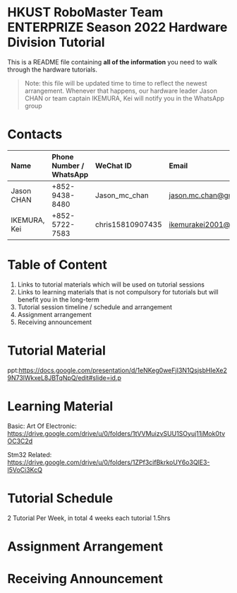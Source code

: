 # HKUST RoboMaster Team ENTERPRIZE Season 2022 Hardware Division Tutorial

This is a README file containing __**all of the information**__ you need to walk through the hardware tutorials.

> Note: this file will be updated time to time to reflect the newest arrangement. Whenever that happens, our hardware leader Jason CHAN or team captain IKEMURA, Kei will notify you in the WhatsApp group

# Contacts

| Name        | Phone Number / WhatsApp | WeChat ID       | Email                    |
| :---------- | :---------------------- | :-------------- | :----------------------- |
| Jason CHAN  |   +852-9438-8480        | Jason_mc_chan   |  jason.mc.chan@gmail.com |
| IKEMURA, Kei|   +852-5722-7583        | chris15810907435| ikemurakei2001@gmail.com |

# Table of Content

1. Links to tutorial materials which will be used on tutorial sessions
2. Links to learning materials that is not compulsory for tutorials but will benefit you in the long-term
3. Tutorial session timeline / schedule and arrangement
4. Assignment arrangement
5. Receiving announcement

# Tutorial Material
ppt:https://docs.google.com/presentation/d/1eNKeg0weFjI3N1QsjsbHIeXe29N73lWkxeL8JBTqNpQ/edit#slide=id.p
# Learning Material
Basic:  Art Of Electronic: https://drive.google.com/drive/u/0/folders/1tVVMuizvSUU1SOyuj11jMok0tvOC3C2d

Stm32 Related: https://drive.google.com/drive/u/0/folders/1ZPf3cifBkrkoUY6o3QlE3-l5VoCi3KcQ
# Tutorial Schedule
  2 Tutorial Per Week, in total 4 weeks 
  each tutorial 1.5hrs
# Assignment Arrangement

# Receiving Announcement
